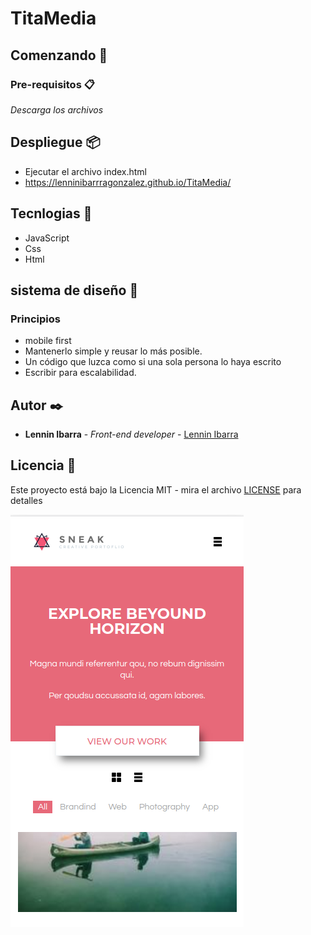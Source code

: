 # TitaMedia

## Comenzando 🚀

### Pre-requisitos 📋
_Descarga los archivos_

## Despliegue 📦
- Ejecutar el archivo index.html
- https://lenninibarrragonzalez.github.io/TitaMedia/


## Tecnlogias 🔧
- JavaScript
- Css
- Html

## sistema de diseño 🚀

### Principios
- mobile first
- Mantenerlo simple y reusar lo más posible.
- Un código que luzca como si una sola persona lo haya escrito
- Escribir para escalabilidad.

## Autor ✒️

- **Lennin Ibarra** - _Front-end developer_ - [Lennin Ibarra](https://github.com/lenninIbarrraGonzalez)

## Licencia 📄
Este proyecto está bajo la Licencia MIT - mira el archivo [LICENSE](https://wikis.fdi.ucm.es/ELP/Licencia_MIT) para detalles

![alt text](https://github.com/lenninIbarrraGonzalez/TitaMedia/blob/develop/imagen2.png)
